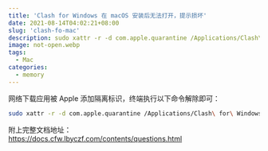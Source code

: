 ```yaml
---
title: 'Clash for Windows 在 macOS 安装后无法打开，提示损坏'
date: 2021-08-14T04:02:21+08:00
slug: 'clash-fo-mac'
description: sudo xattr -r -d com.apple.quarantine /Applications/Clash\ for\ Windows.app
image: not-open.webp
tags:
  - Mac
categories:
  - memory
---
```


网络下载应用被 Apple 添加隔离标识，终端执行以下命令解除即可：

```zsh
sudo xattr -r -d com.apple.quarantine /Applications/Clash\ for\ Windows.app
```

附上完整文档地址：  
https://docs.cfw.lbyczf.com/contents/questions.html
